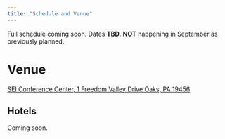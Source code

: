 ```yaml
---
title: "Schedule and Venue"
---
```


Full schedule coming soon.
Dates **TBD**. **NOT** happening in September as previously planned.


# Venue

[SEI Conference Center, 1 Freedom Valley Drive Oaks, PA 19456](https://maps.app.goo.gl/Fo3d9vQAqnswqMPL9)

## Hotels

Coming soon.
